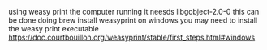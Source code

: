using weasy print the computer running it neesds libgobject-2.0-0
this can be done doing brew install weasyprint
on windows you may need to install the weasy print executable https://doc.courtbouillon.org/weasyprint/stable/first_steps.html#windows